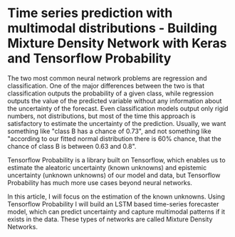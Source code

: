 # Time series prediction with multimodal distributions - Building Mixture Density Network with Keras and Tensorflow Probability

The two most common neural network problems are regression and classification. One of the major differences between the two is that classification outputs the probability of a given class, while regression outputs the value of the predicted variable without any information about the uncertainty of the forecast. Even classification models output only rigid numbers, not distributions, but most of the time this approach is satisfactory to estimate the uncertainty of the prediction. Usually, we want something like "class B has a chance of 0.73", and not something like "according to our fitted normal distribution there is 60% chance, that the chance of class B is between 0.63 and 0.8".

Tensorflow Probability is a library built on Tensorflow, which enables us to estimate the aleatoric uncertainty (known unknowns) and epistemic uncertainty (unknown unknowns) of our model and data, but Tensorflow Probability has much more use cases beyond neural networks.

In this article, I will focus on the estimation of the known unknowns. Using Tensorflow Probability I will build an LSTM based time-series forecaster model, which can predict uncertainty and capture multimodal patterns if it exists in the data. These types of networks are called Mixture Density Networks.